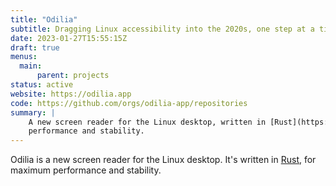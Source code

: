 ```yaml
---
title: "Odilia"
subtitle: Dragging Linux accessibility into the 2020s, one step at a time!
date: 2023-01-27T15:55:15Z
draft: true
menus:
  main:
      parent: projects
status: active
website: https://odilia.app
code: https://github.com/orgs/odilia-app/repositories
summary: |
    A new screen reader for the Linux desktop, written in [Rust](https://rust-lang.org), for maximum
    performance and stability.
---
```


Odilia is a new screen reader for the Linux desktop. It's written in [Rust](https://rust-lang.org), for maximum
performance and stability.
